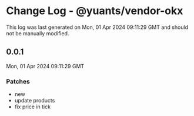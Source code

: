 # Change Log - @yuants/vendor-okx

This log was last generated on Mon, 01 Apr 2024 09:11:29 GMT and should not be manually modified.

## 0.0.1
Mon, 01 Apr 2024 09:11:29 GMT

### Patches

- new 
- update products
- fix price in tick

